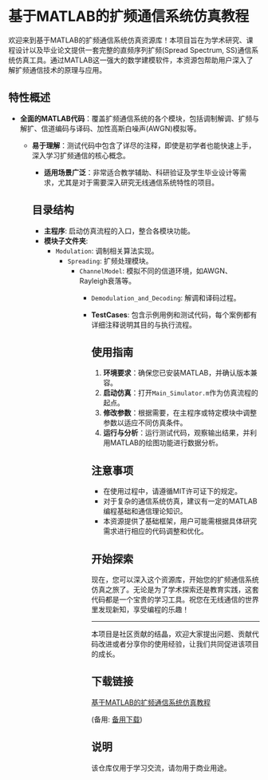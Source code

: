 # 基于MATLAB的扩频通信系统仿真教程

欢迎来到基于MATLAB的扩频通信系统仿真资源库！本项目旨在为学术研究、课程设计以及毕业论文提供一套完整的直频序列扩频(Spread Spectrum, SS)通信系统仿真工具。通过MATLAB这一强大的数学建模软件，本资源包帮助用户深入了解扩频通信技术的原理与应用。

## 特性概述

- **全面的MATLAB代码**：覆盖扩频通信系统的各个模块，包括调制解调、扩频与解扩、信道编码与译码、加性高斯白噪声(AWGN)模拟等。

  - **易于理解**：测试代码中包含了详尽的注释，即使是初学者也能快速上手，深入学习扩频通信的核心概念。

    - **适用场景广泛**：非常适合教学辅助、科研验证及学生毕业设计等需求，尤其是对于需要深入研究无线通信系统特性的项目。

    ## 目录结构

    - **主程序**: 启动仿真流程的入口，整合各模块功能。
    - **模块子文件夹**:
      - `Modulation`: 调制相关算法实现。
        - `Spreading`: 扩频处理模块。
          - `ChannelModel`: 模拟不同的信道环境，如AWGN、Rayleigh衰落等。
            - `Demodulation_and_Decoding`: 解调和译码过程。
            - **TestCases**: 包含示例用例和测试代码，每个案例都有详细注释说明其目的与执行流程。

              ## 使用指南

              1. **环境要求**：确保您已安装MATLAB，并确认版本兼容。
              2. **启动仿真**：打开`Main_Simulator.m`作为仿真流程的起点。
              3. **修改参数**：根据需要，在主程序或特定模块中调整参数以适应不同仿真条件。
              4. **运行与分析**：运行测试代码，观察输出结果，并利用MATLAB的绘图功能进行数据分析。

              ## 注意事项

              - 在使用过程中，请遵循MIT许可证下的规定。
              - 对于复杂的通信系统仿真，建议有一定的MATLAB编程基础和通信理论知识。
              - 本资源提供了基础框架，用户可能需根据具体研究需求进行相应的代码调整和优化。

              ## 开始探索

              现在，您可以深入这个资源库，开始您的扩频通信系统仿真之旅了。无论是为了学术探索还是教育实践，这套代码都是一个宝贵的学习工具。祝您在无线通信的世界里发现新知，享受编程的乐趣！

              ---

              本项目是社区贡献的结晶，欢迎大家提出问题、贡献代码改进或者分享你的使用经验，让我们共同促进该项目的成长。

              ## 下载链接
              [基于MATLAB的扩频通信系统仿真教程](https://pan.quark.cn/s/9eb773db66de) 

              (备用: [备用下载](https://pan.baidu.com/s/1qaKh8LXL6MBfUO_oUOzPCg?pwd=1234))

              ## 说明

              该仓库仅用于学习交流，请勿用于商业用途。
